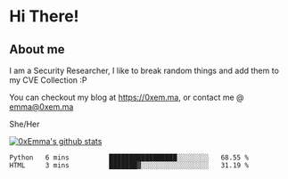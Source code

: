 # Hi There!

## About me
I am a Security Researcher, I like to break random things and add them to my CVE Collection :P 

You can checkout my blog at https://0xem.ma, or contact me @ [emma@0xem.ma](mailto:emma@0xem.ma)

She/Her

[![0xEmma's github stats](https://github-readme-stats.vercel.app/api?username=0xEmma&count_private=true&show_icons=true&theme=dark)](https://github.com/0xEmma)
<!--START_SECTION:waka-->
```text
Python   6 mins          █████████████████░░░░░░░░   68.55 % 
HTML     3 mins          ███████▓░░░░░░░░░░░░░░░░░   31.19 % 
```
<!--END_SECTION:waka-->
